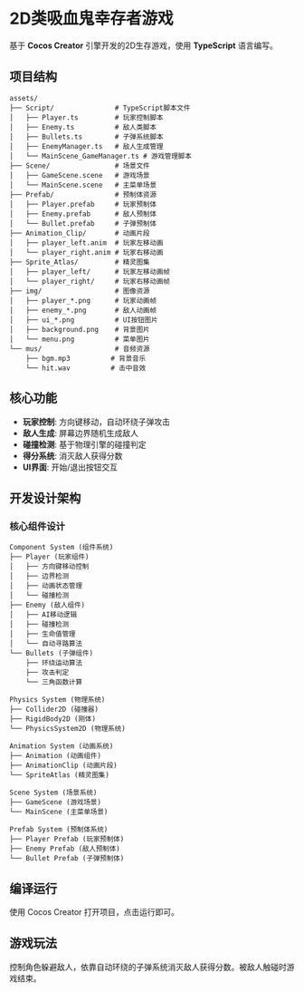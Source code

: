 # 2D类吸血鬼幸存者游戏

基于 **Cocos Creator** 引擎开发的2D生存游戏，使用 **TypeScript** 语言编写。

## 项目结构

```
assets/
├── Script/               # TypeScript脚本文件
│   ├── Player.ts         # 玩家控制脚本
│   ├── Enemy.ts          # 敌人类脚本
│   ├── Bullets.ts        # 子弹系统脚本
│   ├── EnemyManager.ts   # 敌人生成管理
│   └── MainScene_GameManager.ts # 游戏管理脚本
├── Scene/                # 场景文件
│   ├── GameScene.scene   # 游戏场景
│   └── MainScene.scene   # 主菜单场景
├── Prefab/               # 预制体资源
│   ├── Player.prefab     # 玩家预制体
│   ├── Enemy.prefab      # 敌人预制体
│   └── Bullet.prefab     # 子弹预制体
├── Animation_Clip/       # 动画片段
│   ├── player_left.anim  # 玩家左移动画
│   └── player_right.anim # 玩家右移动画
├── Sprite_Atlas/         # 精灵图集
│   ├── player_left/      # 玩家左移动画帧
│   └── player_right/     # 玩家右移动画帧
├── img/                  # 图像资源
│   ├── player_*.png      # 玩家动画帧
│   ├── enemy_*.png       # 敌人动画帧
│   ├── ui_*.png          # UI按钮图片
│   ├── background.png    # 背景图片
│   └── menu.png          # 菜单图片
└── mus/                  # 音频资源
    ├── bgm.mp3          # 背景音乐
    └── hit.wav          # 击中音效
```

## 核心功能

- **玩家控制**: 方向键移动，自动环绕子弹攻击
- **敌人生成**: 屏幕边界随机生成敌人
- **碰撞检测**: 基于物理引擎的碰撞判定
- **得分系统**: 消灭敌人获得分数
- **UI界面**: 开始/退出按钮交互

## 开发设计架构

### 核心组件设计
```
Component System (组件系统)
├── Player (玩家组件)
│   ├── 方向键移动控制
│   ├── 边界检测
│   ├── 动画状态管理
│   └── 碰撞检测
├── Enemy (敌人组件)
│   ├── AI移动逻辑
│   ├── 碰撞检测
│   ├── 生命值管理
│   └── 自动寻路算法
└── Bullets (子弹组件)
    ├── 环绕运动算法
    ├── 攻击判定
    └── 三角函数计算

Physics System (物理系统)
├── Collider2D (碰撞器)
├── RigidBody2D (刚体)
└── PhysicsSystem2D (物理系统)

Animation System (动画系统)
├── Animation (动画组件)
├── AnimationClip (动画片段)
└── SpriteAtlas (精灵图集)

Scene System (场景系统)
├── GameScene (游戏场景)
└── MainScene (主菜单场景)

Prefab System (预制体系统)
├── Player Prefab (玩家预制体)
├── Enemy Prefab (敌人预制体)
└── Bullet Prefab (子弹预制体)
```

## 编译运行

使用 Cocos Creator 打开项目，点击运行即可。

## 游戏玩法

控制角色躲避敌人，依靠自动环绕的子弹系统消灭敌人获得分数。被敌人触碰时游戏结束。 